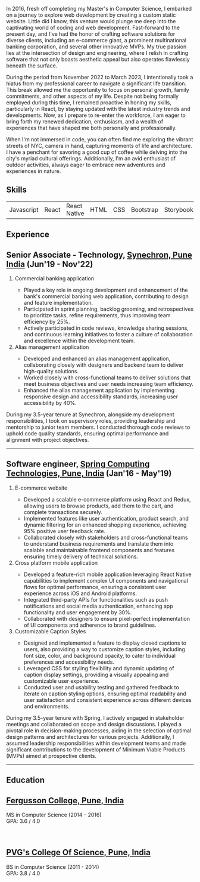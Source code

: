 <section id="about" class="about">
  <p>
    In 2016, fresh off completing my Master's in Computer Science, I embarked on a journey to explore web development by creating a custom static website. Little did I know, this venture would plunge me deep into the captivating world of coding and web development. Fast-forward to the present day, and I've had the honor of crafting software solutions for diverse clients, including an e-commerce giant, a prominent multinational banking corporation, and several other innovative MVPs. My true passion lies at the intersection of design and engineering, where I relish in crafting software that not only boasts aesthetic appeal but also operates flawlessly beneath the surface.
  </p>
  
  <p>
  During the period from November 2022 to March 2023, I intentionally took a hiatus from my professional career to navigate a significant life transition. This break allowed me the opportunity to focus on personal growth, family commitments, and other aspects of my life. Despite not being formally employed during this time, I remained proactive in honing my skills, particularly in React, by staying updated with the latest industry trends and developments. Now, as I prepare to re-enter the workforce, I am eager to bring forth my renewed dedication, enthusiasm, and a wealth of experiences that have shaped me both personally and professionally.
</p>

  <p>
    When I'm not immersed in code, you can often find me exploring the vibrant streets of NYC, camera in hand, capturing moments of life and architecture. I have a penchant for savoring a good cup of coffee while delving into the city's myriad cultural offerings. Additionally, I'm an avid enthusiast of outdoor activities, always eager to embrace new adventures and experiences in nature.
  </p>
</section>

<section id="skills" class="skills">
  <h1>Skills</h1>
  <table>
    <tbody>
      <tr>
        <td>Javascript</td>
        <td>React</td>
        <td>React Native</td>
        <td>HTML</td>
        <td>CSS</td>
        <td>Bootstrap</td>
        <td>Storybook</td>
        <td>jQuery</td>
        <td>Jest</td>
        <td>Webpack</td>
        <td>Github</td>
        <td>VSCode</td>
      </tr>
    </tbody>
  </table>
</section>

<section id="experience" class="experience">
 <h1>Experience</h1>
    <h2>Senior Associate - Technology, <a href="https://www.synechron.com/" target="_blank">Synechron, Pune India</a> (Jun'19 - Nov'22)</h2>
    <ol>
      <li>Commercial banking application</li>
      <ul>
        <li>Played a key role in ongoing development and enhancement of the bank's commercial banking web application, contributing to design and feature implementation.</li>
        <li>Participated in sprint planning, backlog grooming, and retrospectives to prioritize tasks, refine requirements, thus improving team efficiency by 25%.</li>
        <li>Actively participated in code reviews, knowledge sharing sessions, and continuous learning initiatives to foster a culture of collaboration and excellence within the development team.</li>
      </ul>
      <li>Alias management application</li>
      <ul>
        <li>Developed and enhanced an alias management application, collaborating closely with designers and backend team to deliver high-quality solutions.</li>
        <li>Worked closely with cross-functional teams to deliver solutions that meet business objectives and user needs increasing team efficiency.</li>
        <li>Enhanced the alias management application by implementing responsive design and accessibility standards, increasing user accessibility by 40%.</li>
      </ul>
    </ol>
 <span class="experience-summary">
   During my 3.5-year tenure at Synechron, alongside my development responsibilities, I took on supervisory roles, providing leadership and mentorship to junior team members. I conducted thorough code reviews to uphold code quality standards, ensuring optimal performance and alignment with project objectives.
 </span>
  
  <hr />
  
  <h2>Software engineer, <a href="https://springct.net/" target="_blank">Spring Computing Technologies, Pune, India</a> (Jan'16 - May'19)</h2>
      <ol>
      <li>E-commerce website</li>
        <ul>
          <li>Developed a scalable e-commerce platform using React and Redux, allowing users to browse products, add them to the cart, and complete transactions securely.</li>
          <li>Implemented features like user authentication, product search, and dynamic filtering for an enhanced shopping experience, achieving 95% positive user feedback rate.</li>
          <li>Collaborated closely with stakeholders and cross-functional teams to understand business requirements and translate them into scalable and maintainable frontend components and features ensuring timely delivery of technical solutions.</li>
        </ul>
      <li>Cross platform mobile application</li>
      <ul>
        <li>Developed a feature-rich mobile application leveraging React Native capabilities to implement complex UI components and navigational flows for optimal performance, ensuring a consistent user experience across iOS and Android platforms.</li>
        <li>Integrated third-party APIs for functionalities such as push notifications and social media authentication, enhancing app functionality and user engagement by 30%.</li>
        <li>Collaborated with designers to ensure pixel-perfect implementation of UI components and adherence to brand guidelines.</li>
      </ul>
     <li>Customizable Caption Styles</li>
       <ul>
         <li>Designed and implemented a feature to display closed captions to users, also providing a way to customize caption styles, including font size, color, and background opacity, to cater to individual preferences and accessibility needs.</li>
         <li>Leveraged CSS for styling flexibility and dynamic updating of caption display settings, providing a visually appealing and customizable user experience.</li>
         <li>Conducted user and usability testing and gathered feedback to iterate on caption styling options, ensuring optimal readability and user satisfaction and consistent experience across different devices and environments.</li>
       </ul>
      </ol>
 <span class="experience-summary">
    During my 3.5-year tenure with Spring, I actively engaged in stakeholder meetings and collaborated on scope and design discussions. I played a pivotal role in decision-making processes, aiding in the selection of optimal design patterns and architectures for various projects. Additionally, I assumed leadership responsibilities within development teams and made significant contributions to the development of Minimum Viable Products (MVPs) aimed at prospective clients.
  </span>
</section>

 <hr />
 
<section id="education" class="education">
 <h1>Education</h1>
  <h2><a href="https://www.fergusson.edu/" target="_blank">Fergusson College, Pune, India</a></h2>
  MS in Computer Science (2014 - 2016) <br /> GPA: 3.6 / 4.0
  <br /><br /><br />
  <h2><a href="https://pvgcosc.ac.in/" target="_blank">PVG's College Of Science, Pune, India</a></h2>
  BS in Computer Science (2011 - 2014) <br /> GPA: 3.8 / 4.0
</section>
